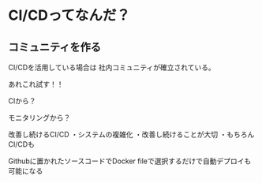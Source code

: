 # CI/CDってなんだ？

## コミュニティを作る
CI/CDを活用している場合は
社内コミュニティが確立されている。

あれこれ試す！！

CIから？

モニタリングから？

改善し続けるCI/CD
・システムの複雑化
・改善し続けることが大切
  ・もちろんCI/CDも

Githubに置かれたソースコードでDocker fileで選択するだけで自動デプロイも可能になる